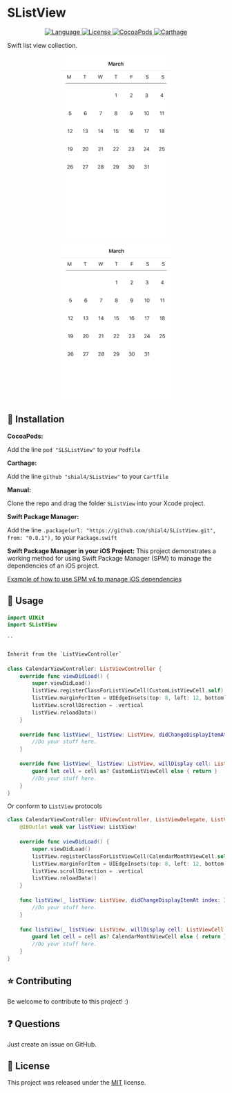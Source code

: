 # SListView

<p align="center">
    <a href="http://swift.org">
        <img src="https://img.shields.io/badge/Swift-4.0-brightgreen.svg" alt="Language" />
        </a>
        <a href="https://raw.githubusercontent.com/shial4/SLazeKit/master/LICENSE">
            <img src="https://img.shields.io/badge/license-MIT-blue.svg" alt="License" />
        </a>
        <a href="https://cocoapods.org/pods/SListView">
            <img src="https://img.shields.io/cocoapods/v/SListView.svg" alt="CocoaPods" />
        </a>
        <a href="https://github.com/Carthage/Carthage">
            <img src="https://img.shields.io/badge/carthage-compatible-4BC51D.svg?style=flat" alt="Carthage" />
        </a>
</p>

Swift list view collection.

<p align="center">
<img src="Content/SListViewV.gif">
<img src="Content/SListViewH.gif">
</p>

## 🔧 Installation

**CocoaPods:**

Add the line `pod "SLSListView"` to your `Podfile`

**Carthage:**

Add the line `github "shial4/SListView"` to your `Cartfile`

**Manual:**

Clone the repo and drag the folder `SListView` into your Xcode project.

**Swift Package Manager:**

Add the line `.package(url: "https://github.com/shial4/SListView.git", from: "0.0.1"),` to your `Package.swift`

**Swift Package Manager in your iOS Project:**
This project demonstrates a working method for using Swift Package Manager (SPM) to manage the dependencies of an iOS project.

<a href="https://github.com/j-channings/swift-package-manager-ios">Example of how to use SPM v4 to manage iOS dependencies</a>

## 💊 Usage

```swift
import UIKit
import SListView

``

Inherit from the `ListViewController`

class CalendarViewController: ListViewController {
    override func viewDidLoad() {
        super.viewDidLoad()
        listView.registerClassForListViewCell(CustomListViewCell.self)
        listView.marginForItem = UIEdgeInsets(top: 8, left: 12, bottom: 8, right: 12)
        listView.scrollDirection = .vertical
        listView.reloadData()
    }
    
    override func listView(_ listView: ListView, didChangeDisplayItemAt index: Int, with offset: Int) {
        //Do your stuff here.
    }
    
    override func listView(_ listView: ListView, willDisplay cell: ListViewCell, at index: Int, with offset: Int) {
        guard let cell = cell as? CustomListViewCell else { return }
        //Do your stuff here.
    }
}
```

Or conform to `ListView` protocols

```swift
class CalendarViewController: UIViewController, ListViewDelegate, ListViewDatasource {
    @IBOutlet weak var listView: ListView!
    
    override func viewDidLoad() {
        super.viewDidLoad()
        listView.registerClassForListViewCell(CalendarMonthViewCell.self)
        listView.marginForItem = UIEdgeInsets(top: 8, left: 12, bottom: 8, right: 12)
        listView.scrollDirection = .vertical
        listView.reloadData()
    }
    
    func listView(_ listView: ListView, didChangeDisplayItemAt index: Int, with offset: Int) {
        //Do your stuff here.
    }
    
    func listView(_ listView: ListView, willDisplay cell: ListViewCell, at index: Int, with offset: Int) {
        guard let cell = cell as? CalendarMonthViewCell else { return }
        //Do your stuff here.
    }
}
```

## ⭐ Contributing

Be welcome to contribute to this project! :)

## ❓ Questions

Just create an issue on GitHub.

## 📝 License

This project was released under the [MIT](LICENSE) license.
